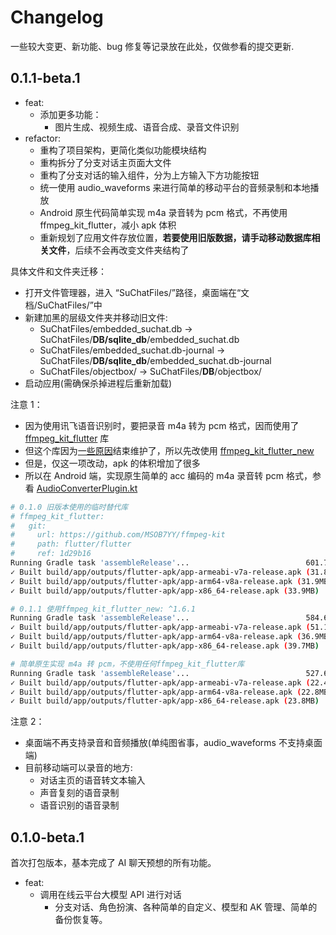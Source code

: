 # Changelog

一些较大变更、新功能、bug 修复等记录放在此处，仅做参看的提交更新.

## 0.1.1-beta.1

- feat:
  - 添加更多功能：
    - 图片生成、视频生成、语音合成、录音文件识别
- refactor:
  - 重构了项目架构，更简化类似功能模块结构
  - 重构拆分了分支对话主页面大文件
  - 重构了分支对话的输入组件，分为上方输入下方功能按钮
  - 统一使用 audio_waveforms 来进行简单的移动平台的音频录制和本地播放
  - Android 原生代码简单实现 m4a 录音转为 pcm 格式，不再使用 ffmpeg_kit_flutter，减小 apk 体积
  - 重新规划了应用文件存放位置，**若要使用旧版数据，请手动移动数据库相关文件**，后续不会再改变文件夹结构了

具体文件和文件夹迁移：

- 打开文件管理器，进入 “SuChatFiles/”路径，桌面端在“文档/SuChatFiles/”中
- 新建加黑的层级文件夹并移动旧文件:
  - SuChatFiles/embedded_suchat.db -> SuChatFiles/**DB/sqlite_db**/embedded_suchat.db
  - SuChatFiles/embedded_suchat.db-journal -> SuChatFiles/**DB/sqlite_db**/embedded_suchat.db-journal
  - SuChatFiles/objectbox/ -> SuChatFiles/**DB**/objectbox/
- 启动应用(需确保杀掉进程后重新加载)

注意 1：

- 因为使用讯飞语音识别时，要把录音 m4a 转为 pcm 格式，因而使用了 [ffmpeg_kit_flutter](https://github.com/arthenica/ffmpeg-kit) 库
- 但这个库因为[一些原因](https://tanersener.medium.com/saying-goodbye-to-ffmpegkit-33ae939767e1)结束维护了，所以先改使用 [ffmpeg_kit_flutter_new](https://github.com/sk3llo/ffmpeg_kit_flutter)
- 但是，仅这一项改动，apk 的体积增加了很多
- 所以在 Android 端，实现原生简单的 acc 编码的 m4a 录音转 pcm 格式，参看 [AudioConverterPlugin.kt](android/app/src/main/kotlin/com/swm/suchat_lite/AudioConverterPlugin.kt)

```sh
# 0.1.0 旧版本使用的临时替代库
# ffmpeg_kit_flutter:
#   git:
#     url: https://github.com/MSOB7YY/ffmpeg-kit
#     path: flutter/flutter
#     ref: 1d29b16
Running Gradle task 'assembleRelease'...                          601.7s
✓ Built build/app/outputs/flutter-apk/app-armeabi-v7a-release.apk (31.8MB)
✓ Built build/app/outputs/flutter-apk/app-arm64-v8a-release.apk (31.9MB)
✓ Built build/app/outputs/flutter-apk/app-x86_64-release.apk (33.9MB)

# 0.1.1 使用ffmpeg_kit_flutter_new: ^1.6.1
Running Gradle task 'assembleRelease'...                          584.6s
✓ Built build/app/outputs/flutter-apk/app-armeabi-v7a-release.apk (51.1MB)
✓ Built build/app/outputs/flutter-apk/app-arm64-v8a-release.apk (36.9MB)
✓ Built build/app/outputs/flutter-apk/app-x86_64-release.apk (39.7MB)

# 简单原生实现 m4a 转 pcm，不使用任何ffmpeg_kit_flutter库
Running Gradle task 'assembleRelease'...                          527.6s
✓ Built build/app/outputs/flutter-apk/app-armeabi-v7a-release.apk (22.4MB)
✓ Built build/app/outputs/flutter-apk/app-arm64-v8a-release.apk (22.8MB)
✓ Built build/app/outputs/flutter-apk/app-x86_64-release.apk (23.8MB)
```

注意 2：

- 桌面端不再支持录音和音频播放(单纯图省事，audio_waveforms 不支持桌面端)
- 目前移动端可以录音的地方:
  - 对话主页的语音转文本输入
  - 声音复刻的语音录制
  - 语音识别的语音录制

## 0.1.0-beta.1

首次打包版本，基本完成了 AI 聊天预想的所有功能。

- feat:
  - 调用在线云平台大模型 API 进行对话
    - 分支对话、角色扮演、各种简单的自定义、模型和 AK 管理、简单的备份恢复等。
